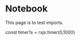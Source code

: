 # Notebook

This page is to test imports.

<js-cell language='javascript'>
const timer1s = rxjs.timer(0,1000)
</js-cell>
